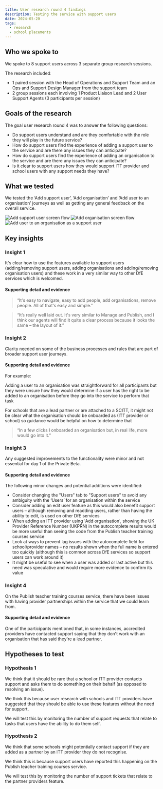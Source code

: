 ```yaml
---
title: User research round 4 findings
description: Testing the service with support users
date: 2024-05-20
tags:
  - research
  - school placements
---
```

## Who we spoke to

We spoke to 8 support users across 3 separate group research sessions.

The research included:
- 1 paired session with the Head of Operations and Support Team and an Ops and Support Design Manager from the support team
- 2 group sessions each involving 1 Product Liaison Lead and 2 User Support Agents (3 participants per session)

## Goals of the research

The goal user research round 4 was to answer the following questions:
- Do support users understand and are they comfortable with the role they will play in the future service?
- How do support users find the experience of adding a support user to the service and are there any issues they can anticipate?
- How do support users find the experience of adding an organisation to the service and are there any issues they can anticipate?
- Is it clear to support users how they would support ITT provider and school users with any support needs they have?

## What we tested

We tested the ‘Add support user’, ‘Add organisation’ and ‘Add user to an organisation’ journeys as well as getting any general feedback on the overall service.

![Add support user screen flow](support-add-user--flow.png "Add support user screen flow")
![Add organisation screen flow](support-add-organisation--flow.png "Add organisation screen flow")
![Add user to an organisation as a support user](support-add-organisation-user--flow.png "Add user to an organisation as a support user")

## Key insights

### Insight 1

It's clear how to use the features available to support users (adding/removing support users, adding organisations and adding/removing organisation users) and these work in a very similar way to other DfE services which is welcomed.

#### Supporting detail and evidence

> “It's easy to navigate, easy to add people, add organisations, remove people. All of that's easy and simple.”

> “It’s really well laid out. It's very similar to Manage and Publish, and I think our agents will find it quite a clear process because it looks the same – the layout of it.”

### Insight 2

Clarity needed on some of the business processes and rules that are part of broader support user journeys.

#### Supporting detail and evidence

For example:

Adding a user to an organisation was straightforward for all participants but they were unsure how they would determine if a user has the right to be added to an organisation before they go into the service to perform that task

For schools that are a lead partner or are attached to a SCITT, it might not be clear what the organisation should be onboarded as (ITT provider or school) so guidance would be helpful on how to determine that

> “In a few clicks I onboarded an organisation but, in real life, more would go into it.”

### Insight 3

Any suggested improvements to the functionality were minor and not essential for day 1 of the Private Beta.

#### Supporting detail and evidence

The following minor changes and potential additions were identified:
- Consider changing the "Users" tab to "Support users" to avoid any ambiguity with the ‘Users’ for an organisation within the service
- Consider adding an edit user feature as this would also benefit support users – although removing and readding users, rather than having the ability to edit, is used on other DfE services
- When adding an ITT provider using 'Add organisation', showing the UK Provider Reference Number (UKPRN) in the autocomplete results would be more useful than seeing the code from the Publish teacher training courses service
- Look at ways to prevent lag issues with the autocomplete field for school/provider names – no results shown when the full name is entered too quickly (although this is common across DfE services so support users can work around it)
- It might be useful to see when a user was added or last active but this need was speculative and would require more evidence to confirm its value

### Insight 4

On the Publish teacher training courses service, there have been issues with having provider partnerships within the service that we could learn from.

#### Supporting detail and evidence

One of the participants mentioned that, in some instances, accredited providers have contacted support saying that they don't work with an organisation that has said they're a lead partner.

## Hypotheses to test

### Hypothesis 1

We think that it should be rare that a school or ITT provider contacts support and asks them to do something on their behalf (as opposed to resolving an issue).

We think this because user research with schools and ITT providers have suggested that they should be able to use these features without the need for support.

We will test this by monitoring the number of support requests that relate to tasks that users have the ability to do them self.

### Hypothesis 2

We think that some schools might potentially contact support if they are added as a partner by an ITT provider they do not recognise.

We think this is because support users have reported this happening on the Publish teacher training courses service.

We will test this by monitoring the number of support tickets that relate to the partner providers feature.
